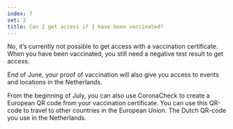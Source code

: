 ```yaml
---
index: 7
set: 2
title: Can I get access if I have been vaccinated?
---
```

No, it’s currently not possible to get access with a vaccination certificate. When you have been vaccinated, you still need a negative test result to get access.

End of June, your proof of vaccination will also give you access to events and locations in the Netherlands.

From the beginning of July, you can also use CoronaCheck to create a European QR code from your vaccination certificate. You can use this QR-code to travel to other countries in the European Union. The Dutch QR-code you use in the Netherlands.

